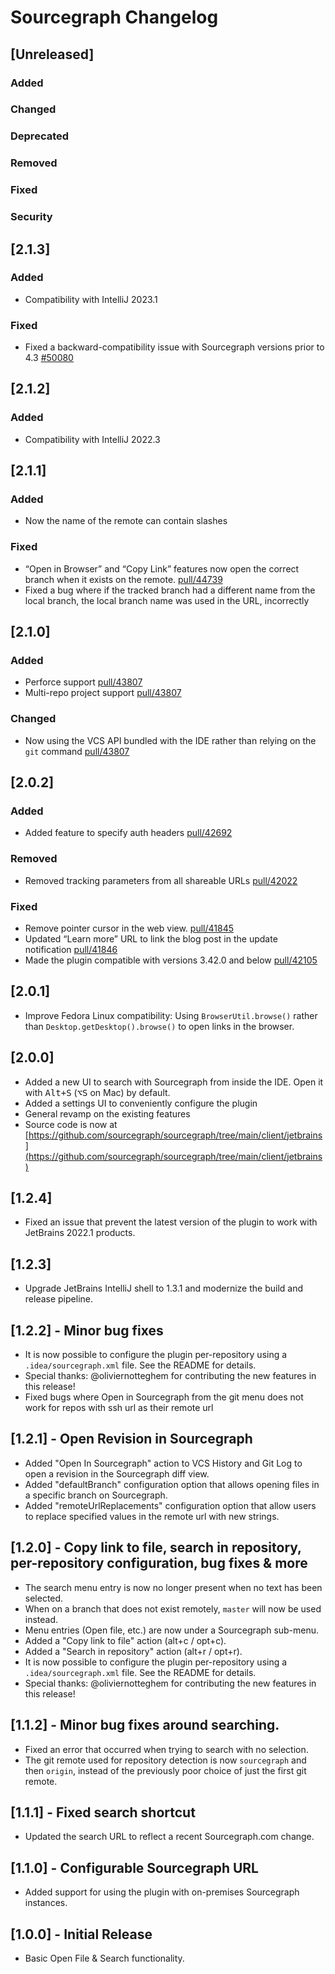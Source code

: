 # Sourcegraph Changelog

## [Unreleased]

### Added

### Changed

### Deprecated

### Removed

### Fixed

### Security

## [2.1.3]

### Added

- Compatibility with IntelliJ 2023.1

### Fixed

- Fixed a backward-compatibility issue with Sourcegraph versions prior to 4.3 [#50080](https://github.com/sourcegraph/sourcegraph/issues/50080)

## [2.1.2]

### Added

- Compatibility with IntelliJ 2022.3

## [2.1.1]

### Added

- Now the name of the remote can contain slashes

### Fixed

- “Open in Browser” and “Copy Link” features now open the correct branch when it exists on the remote. [pull/44739](https://github.com/sourcegraph/sourcegraph/pull/44739)
- Fixed a bug where if the tracked branch had a different name from the local branch, the local branch name was used in the URL, incorrectly

## [2.1.0]

### Added

- Perforce support [pull/43807](https://github.com/sourcegraph/sourcegraph/pull/43807)
- Multi-repo project support [pull/43807](https://github.com/sourcegraph/sourcegraph/pull/43807)

### Changed

- Now using the VCS API bundled with the IDE rather than relying on the `git`
  command [pull/43807](https://github.com/sourcegraph/sourcegraph/pull/43807)

## [2.0.2]

### Added

- Added feature to specify auth headers [pull/42692](https://github.com/sourcegraph/sourcegraph/pull/42692)

### Removed

- Removed tracking parameters from all shareable URLs [pull/42022](https://github.com/sourcegraph/sourcegraph/pull/42022)

### Fixed

- Remove pointer cursor in the web view. [pull/41845](https://github.com/sourcegraph/sourcegraph/pull/41845)
- Updated “Learn more” URL to link the blog post in the update notification [pull/41846](https://github.com/sourcegraph/sourcegraph/pull/41846)
- Made the plugin compatible with versions 3.42.0 and below [pull/42105](https://github.com/sourcegraph/sourcegraph/pull/42105)

## [2.0.1]

- Improve Fedora Linux compatibility: Using `BrowserUtil.browse()` rather than `Desktop.getDesktop().browse()` to open
  links in the browser.

## [2.0.0]

- Added a new UI to search with Sourcegraph from inside the IDE. Open it with <kbd>Alt+S</kbd> (<kbd>⌥S</kbd> on Mac) by
  default.
- Added a settings UI to conveniently configure the plugin
- General revamp on the existing features
- Source code is now
  at [https://github.com/sourcegraph/sourcegraph/tree/main/client/jetbrains](https://github.com/sourcegraph/sourcegraph/tree/main/client/jetbrains)

## [1.2.4]

- Fixed an issue that prevent the latest version of the plugin to work with JetBrains 2022.1 products.

## [1.2.3]

- Upgrade JetBrains IntelliJ shell to 1.3.1 and modernize the build and release pipeline.

## [1.2.2] - Minor bug fixes

- It is now possible to configure the plugin per-repository using a `.idea/sourcegraph.xml` file. See the README for details.
- Special thanks: @oliviernotteghem for contributing the new features in this release!
- Fixed bugs where Open in Sourcegraph from the git menu does not work for repos with ssh url as their remote url

## [1.2.1] - Open Revision in Sourcegraph

- Added "Open In Sourcegraph" action to VCS History and Git Log to open a revision in the Sourcegraph diff view.
- Added "defaultBranch" configuration option that allows opening files in a specific branch on Sourcegraph.
- Added "remoteUrlReplacements" configuration option that allow users to replace specified values in the remote url with new strings.

## [1.2.0] - Copy link to file, search in repository, per-repository configuration, bug fixes & more

- The search menu entry is now no longer present when no text has been selected.
- When on a branch that does not exist remotely, `master` will now be used instead.
- Menu entries (Open file, etc.) are now under a Sourcegraph sub-menu.
- Added a "Copy link to file" action (alt+c / opt+c).
- Added a "Search in repository" action (alt+r / opt+r).
- It is now possible to configure the plugin per-repository using a `.idea/sourcegraph.xml` file. See the README for details.
- Special thanks: @oliviernotteghem for contributing the new features in this release!

## [1.1.2] - Minor bug fixes around searching.

- Fixed an error that occurred when trying to search with no selection.
- The git remote used for repository detection is now `sourcegraph` and then `origin`, instead of the previously poor choice of just the first git remote.

## [1.1.1] - Fixed search shortcut

- Updated the search URL to reflect a recent Sourcegraph.com change.

## [1.1.0] - Configurable Sourcegraph URL

- Added support for using the plugin with on-premises Sourcegraph instances.

## [1.0.0] - Initial Release

- Basic Open File & Search functionality.
